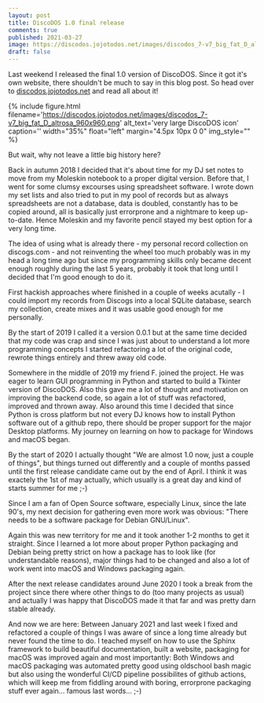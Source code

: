 ```yaml
---
layout: post
title: DiscoDOS 1.0 final release
comments: true
published: 2021-03-27
image: https://discodos.jojotodos.net/images/discodos_7-v7_big_fat_D_altrosa_960x960.png
draft: false
---
```


Last weekend I released the final 1.0 version of DiscoDOS. Since it got it's
own website, there shouldn't be much to say in this blog post. So head over
to [discodos.jojotodos.net](https://discodos.jojotodos.net) and read all
about it!

{% include figure.html filename='https://discodos.jojotodos.net/images/discodos_7-v7_big_fat_D_altrosa_960x960.png' alt_text='very large DiscoDOS icon' caption='' width="35%" float="left" margin="4.5px 10px 0 0" img_style="" %}

But wait, why not leave a little big history here?

Back in autumn 2018 I decided that it's about time for my DJ set notes to
move from my Moleskin notebook to a proper digital version. Before that, I
went for some clumsy excourses using spreadsheet software. I wrote down my
set lists and also tried to put in my pool of records but as always
spreadsheets are not a database, data is doubled, constantly has to be
copied around, all is basically just errorprone and a nightmare to keep
up-to-date. Hence Moleskin and my favorite pencil stayed my best option for a
very long time.

The idea of using what is already there - my personal record collection on
discogs.com - and not reinventing the wheel too much probably was in my head
a long time ago but since my programming skills only became decent enough
roughly during the last 5 years, probably it took that long until I decided
that I'm good enough to do it.

First hackish approaches where finished in a couple of weeks acutally - I
could import my records from Discogs into a local SQLite database, search my
collection, create mixes and it was usable good enough for
me personally.

By the start of 2019 I called it a version 0.0.1 but at the same time decided
that my code was crap and since I was just about to understand a lot more
programming concepts I started refactoring a lot of the original code,
rewrote things entirely and threw away old code.

Somewhere in the middle of 2019 my friend F. joined the project. He was eager
to learn GUI programming in Python and started to build a Tkinter version of
DiscoDOS. Also this gave me a lot of thought and motivation on improving the
backend code, so again a lot of stuff was refactored, improved and thrown
away. Also around this time I decided that since Python is cross platform but
not every DJ knows how to install Python software out of a github repo, there
should be proper support for the major Desktop platforms. My journey on
learning on how to package for Windows and macOS began.

By the start of 2020 I actually thought "We are almost 1.0 now, just a couple
of things", but things turned out differently and a couple of months passed
until the first release candidate came out by the end of April. I think it
was exactely the 1st of may actually, which usually is a great day and kind
of starts summer for me ;-)

Since I am a fan of Open Source software, especially Linux, since the late
90's, my next decision for gathering even more work was obvious: "There needs
to be a software package for Debian GNU/Linux".

Again this was new territory for me and it took another 1-2 months to get it
straight. Since I learned a lot more about proper Python packaging and Debian
being pretty strict on how a package has to look like (for understandable
reasons), major things had to be changed and also a lot of work went into
macOS and Windows packaging again.

After the next release candidates around June 2020 I took a break from the
project since there where other things to do (too many projects as usual) and
actually I was happy that DiscoDOS made it that far and was pretty darn
stable already.

And now we are here: Between January 2021 and last week I fixed and
refactored a couple of things I was aware of since a long time already but
never found the time to do. I teached myself on how to use the Sphinx
framework to build beautiful documentation, built a website, packaging for
macOS was improved again and most importantly: Both Windows and macOS
packaging was automated pretty good using oldschool bash magic but also using
the wonderful CI/CD pipeline possibilites of github actions, which will keep
me from fiddling around with boring, errorprone packaging stuff ever
again... famous last words... ;-)
